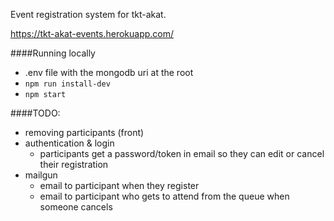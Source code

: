Event registration system for tkt-akat.

https://tkt-akat-events.herokuapp.com/

####Running locally
- .env file with the mongodb uri at the root
- `npm run install-dev`
- `npm start`

####TODO:
- removing participants (front)
- authentication & login
    - participants get a password/token in email so they can edit or cancel their registration
- mailgun
    - email to participant when they register
    - email to participant who gets to attend from the queue when someone cancels
